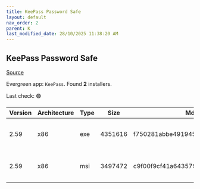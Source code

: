 ```yaml
---
title: KeePass Password Safe
layout: default
nav_order: 2
parent: K
last_modified_date: 28/10/2025 11:38:20 AM
---
```


## KeePass Password Safe

[Source](https://keepass.info/)

Evergreen app: `KeePass`. Found **2** installers.

Last check: 🟢

| Version | Architecture | Type | Size    | Md5                              | FileName               | URI                                                                                                                                                                                                              |
| ------- | ------------ | ---- | ------- | -------------------------------- | ---------------------- | ---------------------------------------------------------------------------------------------------------------------------------------------------------------------------------------------------------------- |
| 2.59    | x86          | exe  | 4351616 | f750281abbe4919455275ab5f5e6185c | KeePass-2.59-Setup.exe | [https://ixpeering.dl.sourceforge.net/project/keepass/KeePass%202.x/2.59/KeePass-2.59-Setup.exe?viasf=1](https://ixpeering.dl.sourceforge.net/project/keepass/KeePass%202.x/2.59/KeePass-2.59-Setup.exe?viasf=1) |
| 2.59    | x86          | msi  | 3497472 | c9f00f9cf41a6435797325dcc61c59b8 | KeePass-2.59.msi       | [https://ixpeering.dl.sourceforge.net/project/keepass/KeePass%202.x/2.59/KeePass-2.59.msi?viasf=1](https://ixpeering.dl.sourceforge.net/project/keepass/KeePass%202.x/2.59/KeePass-2.59.msi?viasf=1)             |
